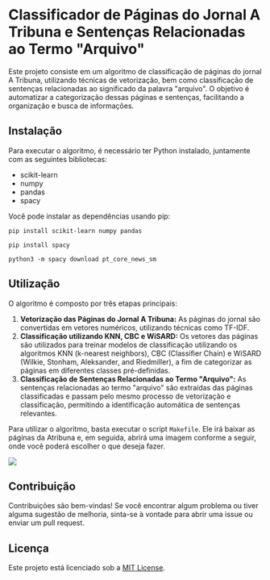 <!DOCTYPE html>
<html lang="pt-br">
<head>
    <meta charset="UTF-8">
    <meta name="viewport" content="width=device-width, initial-scale=1.0">
</head>
<body>

<h1>Classificador de Páginas do Jornal A Tribuna e Sentenças Relacionadas ao Termo "Arquivo"</h1>

<p>Este projeto consiste em um algoritmo de classificação de páginas do jornal A Tribuna, utilizando técnicas de vetorização, bem como classificação de sentenças relacionadas ao significado da palavra "arquivo". O objetivo é automatizar a categorização dessas páginas e sentenças, facilitando a organização e busca de informações.</p>

<h2>Instalação</h2>

<p>Para executar o algoritmo, é necessário ter Python instalado, juntamente com as seguintes bibliotecas:</p>

<ul>
    <li>scikit-learn</li>
    <li>numpy</li>
    <li>pandas</li>
    <li>spacy</li>
</ul>

<p>Você pode instalar as dependências usando pip:</p>

<pre><code>pip install scikit-learn numpy pandas
</code></pre>
<pre><code>pip install spacy
</code></pre>
<pre><code>python3 -m spacy download pt_core_news_sm
</code></pre>
<h2>Utilização</h2>

<p>O algoritmo é composto por três etapas principais:</p>

<ol>
    <li><strong>Vetorização das Páginas do Jornal A Tribuna:</strong> As páginas do jornal são convertidas em vetores numéricos, utilizando técnicas como TF-IDF.</li>
    <li><strong>Classificação utilizando KNN, CBC e WiSARD:</strong> Os vetores das páginas são utilizados para treinar modelos de classificação utilizando os algoritmos KNN (k-nearest neighbors), CBC (Classifier Chain) e WiSARD (Wilkie, Stonham, Aleksander, and Riedmiller), a fim de categorizar as páginas em diferentes classes pré-definidas.</li>
    <li><strong>Classificação de Sentenças Relacionadas ao Termo "Arquivo":</strong> As sentenças relacionadas ao termo "arquivo" são extraídas das páginas classificadas e passam pelo mesmo processo de vetorização e classificação, permitindo a identificação automática de sentenças relevantes.</li>
</ol>

<p>Para utilizar o algoritmo, basta executar o script <code>Makefile</code>. Ele irá baixar as páginas da Atribuna e, em seguida, abrirá uma imagem conforme a seguir, onde você poderá escolher o que deseja fazer.</p>
<img src="/imagem.png)">

<h2>Contribuição</h2>

<p>Contribuições são bem-vindas! Se você encontrar algum problema ou tiver alguma sugestão de melhoria, sinta-se à vontade para abrir uma issue ou enviar um pull request.</p>

<h2>Licença</h2>

<p>Este projeto está licenciado sob a <a href="https://opensource.org/licenses/MIT">MIT License</a>.</p>

</body>
</html>

